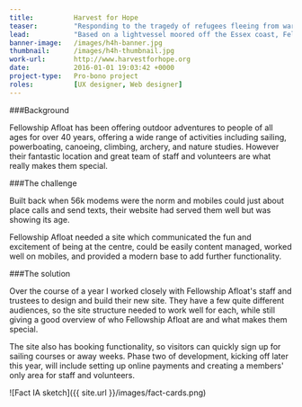 ```yaml
---
title:  		Harvest for Hope
teaser:  		"Responding to the tragedy of refugees fleeing from war-torn countries"
lead:			"Based on a lightvessel moored off the Essex coast, Fellowship Afloat is an outdoor activity centre like no other."
banner-image: 	/images/h4h-banner.jpg
thumbnail: 		/images/h4h-thumbnail.jpg
work-url:		http://www.harvestforhope.org
date:   		2016-01-01 19:03:42 +0000
project-type: 	Pro-bono project
roles:			[UX designer, Web designer]
---
```


###Background

Fellowship Afloat has been offering outdoor adventures to people of all ages for over 40 years, offering a wide range of activities including sailing, powerboating, canoeing, climbing, archery, and nature studies. However their fantastic location and great team of staff and volunteers are what really makes them special. 

###The challenge

Built back when 56k modems were the norm and mobiles could just about place calls and send texts, their website had served them well but was showing its age.

Fellowship Afloat needed a site which communicated the fun and excitement of being at the centre, could be easily content managed, worked well on mobiles, and provided a modern base to add further functionality.

###The solution

Over the course of a year I worked closely with Fellowship Afloat's staff and trustees to design and build their new site. They have a few quite different audiences, so the site structure needed to work well for each, while still giving a good overview of who Fellowship Afloat are and what makes them special.

The site also has booking functionality, so visitors can quickly sign up for sailing courses or away weeks. Phase two of development, kicking off later this year, will include setting up online payments and creating a members' only area for staff and volunteers.

![Fact IA sketch]({{ site.url }}/images/fact-cards.png)